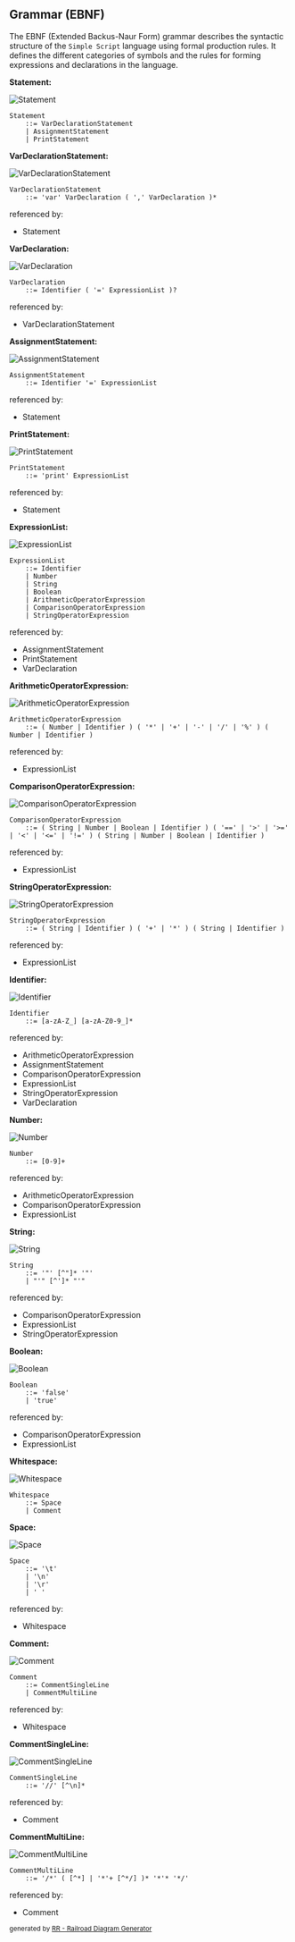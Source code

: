 ## Grammar (EBNF)

The EBNF (Extended Backus-Naur Form) grammar describes the syntactic structure of the
`Simple Script` language using formal production rules. It defines the different categories
of symbols and the rules for forming expressions and declarations in the language.

**Statement:**

![Statement](diagram/Statement.svg)

```
Statement
    ::= VarDeclarationStatement
    | AssignmentStatement
    | PrintStatement
```

**VarDeclarationStatement:**

![VarDeclarationStatement](diagram/VarDeclarationStatement.svg)

```
VarDeclarationStatement
    ::= 'var' VarDeclaration ( ',' VarDeclaration )*
```

referenced by:

* Statement

**VarDeclaration:**

![VarDeclaration](diagram/VarDeclaration.svg)

```
VarDeclaration
    ::= Identifier ( '=' ExpressionList )?
```

referenced by:

* VarDeclarationStatement

**AssignmentStatement:**

![AssignmentStatement](diagram/AssignmentStatement.svg)

```
AssignmentStatement
    ::= Identifier '=' ExpressionList
```

referenced by:

* Statement

**PrintStatement:**

![PrintStatement](diagram/PrintStatement.svg)

```
PrintStatement
    ::= 'print' ExpressionList
```

referenced by:

* Statement

**ExpressionList:**

![ExpressionList](diagram/ExpressionList.svg)

```
ExpressionList
    ::= Identifier
    | Number
    | String
    | Boolean
    | ArithmeticOperatorExpression
    | ComparisonOperatorExpression
    | StringOperatorExpression
```

referenced by:

* AssignmentStatement
* PrintStatement
* VarDeclaration

**ArithmeticOperatorExpression:**

![ArithmeticOperatorExpression](diagram/ArithmeticOperatorExpression.svg)

```
ArithmeticOperatorExpression
    ::= ( Number | Identifier ) ( '*' | '+' | '-' | '/' | '%' ) ( Number | Identifier )
```

referenced by:

* ExpressionList

**ComparisonOperatorExpression:**

![ComparisonOperatorExpression](diagram/ComparisonOperatorExpression.svg)

```
ComparisonOperatorExpression
    ::= ( String | Number | Boolean | Identifier ) ( '==' | '>' | '>=' | '<' | '<=' | '!=' ) ( String | Number | Boolean | Identifier )
```

referenced by:

* ExpressionList

**StringOperatorExpression:**

![StringOperatorExpression](diagram/StringOperatorExpression.svg)

```
StringOperatorExpression
    ::= ( String | Identifier ) ( '+' | '*' ) ( String | Identifier )
```

referenced by:

* ExpressionList

**Identifier:**

![Identifier](diagram/Identifier.svg)

```
Identifier
    ::= [a-zA-Z_] [a-zA-Z0-9_]*
```

referenced by:

* ArithmeticOperatorExpression
* AssignmentStatement
* ComparisonOperatorExpression
* ExpressionList
* StringOperatorExpression
* VarDeclaration

**Number:**

![Number](diagram/Number.svg)

```
Number
    ::= [0-9]+
```

referenced by:

* ArithmeticOperatorExpression
* ComparisonOperatorExpression
* ExpressionList

**String:**

![String](diagram/String.svg)

```
String
    ::= '"' [^"]* '"'
    | "'" [^']* "'"
```

referenced by:

* ComparisonOperatorExpression
* ExpressionList
* StringOperatorExpression

**Boolean:**

![Boolean](diagram/Boolean.svg)

```
Boolean
    ::= 'false'
    | 'true'
```

referenced by:

* ComparisonOperatorExpression
* ExpressionList

**Whitespace:**

![Whitespace](diagram/Whitespace.svg)

```
Whitespace
    ::= Space
    | Comment
```

**Space:**

![Space](diagram/Space.svg)

```
Space
    ::= '\t'
    | '\n'
    | '\r'
    | ' '
```

referenced by:

* Whitespace

**Comment:**

![Comment](diagram/Comment.svg)

```
Comment
    ::= CommentSingleLine
    | CommentMultiLine
```

referenced by:

* Whitespace

**CommentSingleLine:**

![CommentSingleLine](diagram/CommentSingleLine.svg)

```
CommentSingleLine
    ::= '//' [^\n]*
```

referenced by:

* Comment

**CommentMultiLine:**

![CommentMultiLine](diagram/CommentMultiLine.svg)

```
CommentMultiLine
    ::= '/*' ( [^*] | '*'+ [^*/] )* '*'* '*/'
```

referenced by:

* Comment

<sup>generated by [RR - Railroad Diagram Generator][RR]</sup>

[RR]: https://rr.red-dove.com/ui

